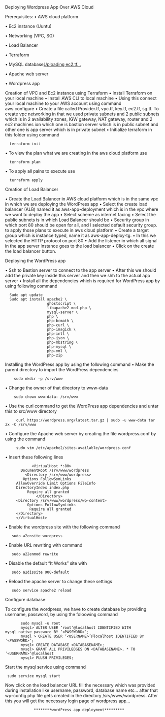 Deploying Wordpress App Over AWS Cloud


Prerequisites:
•  AWS cloud platform

•  Ec2 instance (Uuntu)

•  Networking (VPC, SG)

•  Load Balancer

•  Terraform

•  MySQL database[Uploading ec2.tf…]()

•  Apache web server

•  Wordpress app


Creation of VPC and Ec2 instance using Terraform
• Install Terraform on your local machine
• Install AWS CLI to local machine
• Using this connect your local machine to your AWS account using command       
aws configure 
• Create a file called Provider.tf, vpc.tf, key.tf, ec2.tf, sg.tf. To create vpc networking in that we used private subnets and 2 public subnets which is in 2 availability zones, IGW gateway, NAT gateway, router and 2 ec2 machines ion which one is bastion server which is in public subnet and other one is app server which is in private subnet
• Initialize terraform in this folder using command 

      terraform init

• To view the plan what we are creating in the aws cloud platform use 

      terraform plan

• To apply all palns to execute use  
        
      terraform apply

  
Creation of Load Balancer

• Create the Load Balancer in AWS cloud platform which is in the same vpc in which we are
deploying the WordPress app
• Select the create load balancer (ALB) named it as aws-app-deployment which is in the vpc where
we want to deploy the app
• Select scheme as internet facing
• Select the public subnets is in which Load Balancer should be
• Security group in which port 80 should be open for all, and I selected default security group. to apply those plans to execute in aws cloud platform
• Create a target group which is instance typed, name it as aws-app-deploy-tg.
• In this we selected the HTTP protocol on port 80
• Add the listener in which all signal in the app server instance goes to the load balancer
• Click on the create the load balancer button.

Deploying the WordPress app

• Ssh to Bastion server to connect to the app server
• After this we should add the private key inside this server and then we shh to the actual app server
• Install all the dependencies which is required for WordPress app by using following command

      Sudo apt update
      Sudo apt install apache2 \
                       ghostscript \
                       libapache2-mod-php \
                       mysql-server \ 
                       php \
                       php-bcmath \
                       php-curl \
                       php-imagick \ 
                       php-intl \ 
                       php-json \
                       php-mbstring \
                       php-mysql \ 
                       php-xml \
                       php-zip


Installing the WordPress app by using the following command
• Make the parent directory to import the WordPress dependencies

        sudo mkdir –p /srv/www
• Change the owner of that directory to www-data

        sudo chown www-data: /srv/www
• Use the curl command to get the WordPress app dependencies and untar this to src/www directory
         
         curl https://wordpress.org/latest.tar.gz | sudo -u www-data tar zx -C /srv/www
• Configure the Apache web server by creating the file wordpress.conf by using the command
         
         sudo vim /etc/apache2/sites-available/wordpress.conf

• Insert these following lines

                <VirtualHost *:80>
           DocumentRoot /srv/www/wordpress
             <Directory /srv/www/wordpress>
            Options FollowSymLinks
         AllowOverride Limit Options FileInfo
         DirectoryIndex index.php
              Require all granted
                  </Directory>
         <Directory /srv/www/wordpress/wp-content>
              Options FollowSymLinks
               Require all granted
         </Directory>
         </VirtualHost>

• Enable the wordpress site with the following command

       sudo a2ensite wordpress
      
• Enable URL rewriting with command
      
       sudo a22enmod rewrite
      
• Disable the default “It Works” site with
      
       sudo a2dissite 000-default
• Reload the apache server to change these settings
       
       sudo service apache2 reload

       

Configure database

To configure the wordpress, we have to create database by providing username, password, by
using the foloowing command


           sudo mysql -u root
           mysql> ALTER USER ‘root’@localhost IDENTIFIED WITH mysql_native_password BY ‘<PASSWORD>’;
           mysql > CREATE USER ‘<USERNAME>’@localhost IDENTIFIED BY ‘<PASSWORD>’;
           mysql> CREATE DATABASE <DATABASENAME>;
           mysql> GRANT ALL PRIVILEDGES ON <DATABASENAME>. * TO ‘<USERNAME>’@localhost
           mysql> FLUSH PRIVILEGES;

Start the mysql service using command 

     sudo service mysql start

Now click on the load balancer URL fill the necessary which was provided during installation like username, password, database name etc...
after that wp-config.php file gets created in the directory /srv/www/wordpress.
After this you will get the necessary login page of wordpress app...

                 ********wordPress app deployment*********














